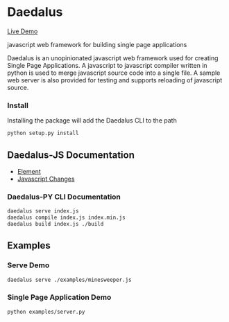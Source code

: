 # Daedalus

[Live Demo](https://nsetzer.github.io/daedalus/)

javascript web framework for building single page applications

Daedalus is an unopinionated javascript web framework used for creating Single Page Applications.
A javascript to javascript compiler written in python is used to merge javascript source code into a single file.
A sample web server is also provided for testing and supports reloading of javascript source.

### Install

Installing the package will add the Daedalus CLI to the path

```bash
python setup.py install
```

## Daedalus-JS Documentation
* [Element](./docs/element.md)
* [Javascript Changes](./docs/javascript.md)

### Daedalus-PY CLI Documentation

```bash
daedalus serve index.js
daedalus compile index.js index.min.js
daedalus build index.js ./build
```

## Examples

### Serve Demo

```bash
daedalus serve ./examples/minesweeper.js
```

### Single Page Application Demo

```bash
python examples/server.py
```